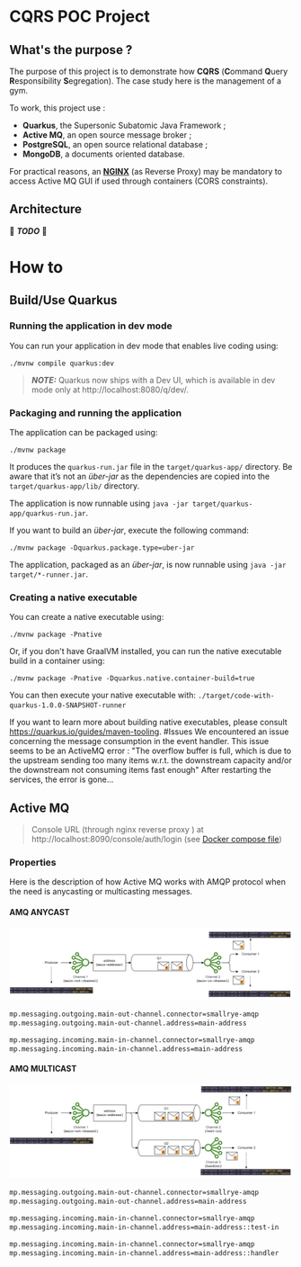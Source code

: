 # CQRS POC Project
## What's the purpose ?
The purpose of this project is to demonstrate how **CQRS** (**C**ommand **Q**uery **R**esponsibility **S**egregation).
The case study here is the management of a gym.

To work, this project use :
- **Quarkus**, the Supersonic Subatomic Java Framework ;
- **Active MQ**, an open source message broker ;
- **PostgreSQL**, an open source relational database ;
- **MongoDB**, a documents oriented database.

For practical reasons, an [**NGINX**](#active-mq) (as Reverse Proxy) may be mandatory to access Active MQ GUI if used through containers (CORS constraints).

## Architecture
:construction: _**TODO**_ :construction:
# How to
## Build/Use Quarkus 
### Running the application in dev mode

You can run your application in dev mode that enables live coding using:
```shell script
./mvnw compile quarkus:dev
```

> **_NOTE:_**  Quarkus now ships with a Dev UI, which is available in dev mode only at http://localhost:8080/q/dev/.

### Packaging and running the application

The application can be packaged using:
```shell script
./mvnw package
```
It produces the `quarkus-run.jar` file in the `target/quarkus-app/` directory.
Be aware that it’s not an _über-jar_ as the dependencies are copied into the `target/quarkus-app/lib/` directory.

The application is now runnable using `java -jar target/quarkus-app/quarkus-run.jar`.

If you want to build an _über-jar_, execute the following command:
```shell script
./mvnw package -Dquarkus.package.type=uber-jar
```

The application, packaged as an _über-jar_, is now runnable using `java -jar target/*-runner.jar`.

### Creating a native executable

You can create a native executable using:
```shell script
./mvnw package -Pnative
```

Or, if you don't have GraalVM installed, you can run the native executable build in a container using:
```shell script
./mvnw package -Pnative -Dquarkus.native.container-build=true
```

You can then execute your native executable with: `./target/code-with-quarkus-1.0.0-SNAPSHOT-runner`

If you want to learn more about building native executables, please consult https://quarkus.io/guides/maven-tooling.
#Issues
We encountered an issue concerning the message consumption in the event handler. This issue seems to be an ActiveMQ error : "The overflow buffer is full, which is due to the upstream sending too many items w.r.t. the downstream capacity and/or the downstream not consuming items fast enough"
After restarting the services, the error is gone...
## Active MQ 
> Console URL (through nginx reverse proxy ) at http://localhost:8090/console/auth/login (see [Docker compose file](./docker/docker-compose.yml))

### Properties
Here is the description of how Active MQ works with AMQP protocol when the need is anycasting or multicasting messages.
#### AMQ ANYCAST
![Schéma d'architectue AMQ ANYCAST](AMQ-anycast.png)
```properties
mp.messaging.outgoing.main-out-channel.connector=smallrye-amqp
mp.messaging.outgoing.main-out-channel.address=main-address
```
```properties
mp.messaging.incoming.main-in-channel.connector=smallrye-amqp
mp.messaging.incoming.main-in-channel.address=main-address
```

#### AMQ MULTICAST
![Schéma d'architectue AMQ MULTICAST](AMQ-multicast.png)
```properties
mp.messaging.outgoing.main-out-channel.connector=smallrye-amqp
mp.messaging.outgoing.main-out-channel.address=main-address
```
```properties
mp.messaging.incoming.main-in-channel.connector=smallrye-amqp
mp.messaging.incoming.main-in-channel.address=main-address::test-in
```
```properties
mp.messaging.incoming.main-in-channel.connector=smallrye-amqp
mp.messaging.incoming.main-in-channel.address=main-address::handler
```